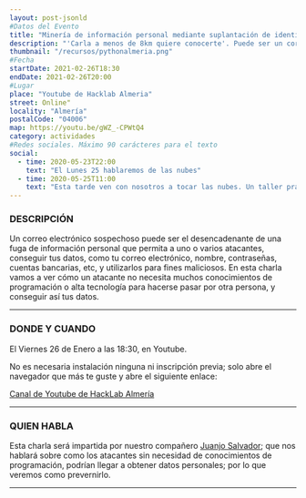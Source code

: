 ```yaml
---
layout: post-jsonld
#Datos del Evento
title: "Minería de información personal mediante suplantación de identidad"
description: "'Carla a menos de 8km quiere conocerte'. Puede ser un correo electrónico que puede recabar información personal y perjudicarnos si no tenemos cuidado. Charla sobre como los atacantes usan el phising para recabar información."
thumbnail: "/recursos/pythonalmeria.png"
#Fecha
startDate: 2021-02-26T18:30
endDate: 2021-02-26T20:00
#Lugar
place: "Youtube de Hacklab Almeria"
street: Online"
locality: "Almería"
postalCode: "04006"
map: https://youtu.be/gWZ_-CPWtQ4
category: actividades
#Redes sociales. Máximo 90 carácteres para el texto
social:
  - time: 2020-05-23T22:00
    text: "El Lunes 25 hablaremos de las nubes"
  - time: 2020-05-25T11:00
    text: "Esta tarde ven con nosotros a tocar las nubes. Un taller práctico"
---
```




### DESCRIPCIÓN

Un correo electrónico sospechoso puede ser el desencadenante de una fuga de información personal que permita a uno o varios atacantes, conseguir tus datos, como tu correo electrónico, nombre, contraseñas, cuentas bancarias, etc, y utilizarlos para fines maliciosos. En esta charla vamos a ver cómo un atacante no necesita muchos conocimientos de programación o alta tecnología para hacerse pasar por otra persona, y conseguir así tus datos.

---

### DONDE Y CUANDO

El Viernes 26 de Enero a las 18:30, en Youtube.

No es necesaria instalación ninguna ni inscripción previa; solo abre el navegador que más te guste y abre el siguiente enlace:

[Canal de Youtube de HackLab Almería](https://youtu.be/gWZ_-CPWtQ4)

---

### QUIEN HABLA

Esta charla será impartida por nuestro compañero [Juanjo Salvador](https://twitter.com/Linuxneitor); que nos hablará sobre como los atacantes sin necesidad de conocimientos de programación, podrían llegar a obtener datos personales; por lo que veremos como prevernirlo.

---
